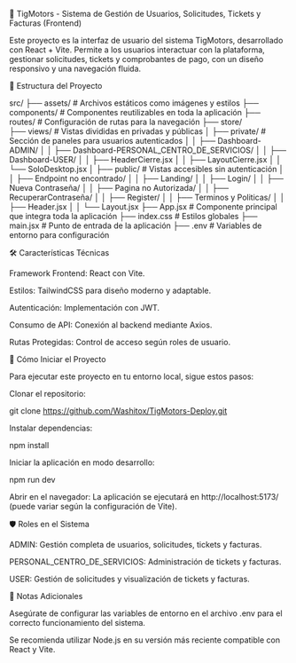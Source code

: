 🚀 TigMotors - Sistema de Gestión de Usuarios, Solicitudes, Tickets y Facturas (Frontend)

Este proyecto es la interfaz de usuario del sistema TigMotors, desarrollado con React + Vite. Permite a los usuarios interactuar con la plataforma, gestionar solicitudes, tickets y comprobantes de pago, con un diseño responsivo y una navegación fluida.

📂 Estructura del Proyecto

src/
├── assets/              # Archivos estáticos como imágenes y estilos
├── components/          # Componentes reutilizables en toda la aplicación
├── routes/              # Configuración de rutas para la navegación
├── store/               
├── views/               # Vistas divididas en privadas y públicas
│   ├── private/         # Sección de paneles para usuarios autenticados
│   │   ├── Dashboard-ADMIN/
│   │   ├── Dashboard-PERSONAL_CENTRO_DE_SERVICIOS/
│   │   ├── Dashboard-USER/
│   │   ├── HeaderCierre.jsx
│   │   ├── LayoutCierre.jsx
│   │   └── SoloDesktop.jsx
│   ├── public/          # Vistas accesibles sin autenticación
│   │   ├── Endpoint no encontrado/
│   │   ├── Landing/
│   │   ├── Login/
│   │   ├── Nueva Contraseña/
│   │   ├── Pagina no Autorizada/
│   │   ├── RecuperarContraseña/
│   │   ├── Register/
│   │   ├── Terminos y Politicas/
│   │   ├── Header.jsx
│   │   └── Layout.jsx
├── App.jsx              # Componente principal que integra toda la aplicación
├── index.css            # Estilos globales
├── main.jsx             # Punto de entrada de la aplicación
├── .env                 # Variables de entorno para configuración

🛠️ Características Técnicas

Framework Frontend: React con Vite.

Estilos: TailwindCSS para diseño moderno y adaptable.

Autenticación: Implementación con JWT.

Consumo de API: Conexión al backend mediante Axios.

Rutas Protegidas: Control de acceso según roles de usuario.

🚀 Cómo Iniciar el Proyecto

Para ejecutar este proyecto en tu entorno local, sigue estos pasos:

Clonar el repositorio:

git clone https://github.com/Washitox/TigMotors-Deploy.git

Instalar dependencias:

npm install

Iniciar la aplicación en modo desarrollo:

npm run dev

Abrir en el navegador:
La aplicación se ejecutará en http://localhost:5173/ (puede variar según la configuración de Vite).

🛡️ Roles en el Sistema

ADMIN: Gestión completa de usuarios, solicitudes, tickets y facturas.

PERSONAL_CENTRO_DE_SERVICIOS: Administración de tickets y facturas.

USER: Gestión de solicitudes y visualización de tickets y facturas.

📌 Notas Adicionales

Asegúrate de configurar las variables de entorno en el archivo .env para el correcto funcionamiento del sistema.

Se recomienda utilizar Node.js en su versión más reciente compatible con React y Vite.
